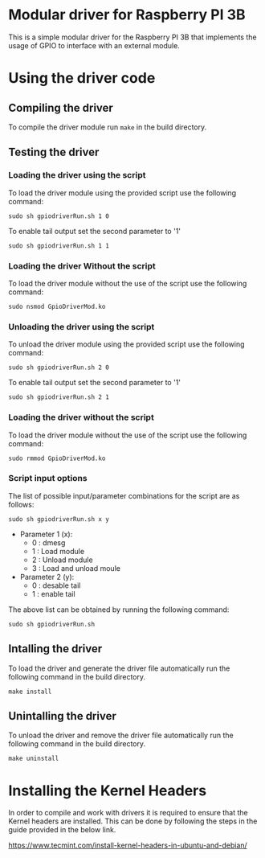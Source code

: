 # Modular driver for Raspberry PI 3B
This is a simple modular driver for the Raspberry PI 3B that implements the usage of GPIO to interface with an external module.

# Using the driver code
## Compiling the driver
To compile the driver module run `make` in the build directory.

## Testing the driver
### Loading the driver using the script
To load the driver module using the provided script use the following command:
```
sudo sh gpiodriverRun.sh 1 0
```
To enable tail output set the second parameter to '1'
```
sudo sh gpiodriverRun.sh 1 1
```

### Loading the driver Without the script
To load the driver module without the use of the script use the following command:
```
sudo nsmod GpioDriverMod.ko
```

### Unloading the driver using the script
To unload the driver module using the provided script use the following command:
```
sudo sh gpiodriverRun.sh 2 0
```
To enable tail output set the second parameter to '1'
```
sudo sh gpiodriverRun.sh 2 1
```

### Loading the driver without the script
To load the driver module without the use of the script use the following command:
```
sudo rmmod GpioDriverMod.ko
```

### Script input options
The list of possible input/parameter combinations for the script are as follows:
```
sudo sh gpiodriverRun.sh x y
```
* Parameter 1 (x):
   * 0 : dmesg
   * 1 : Load module
   * 2 : Unload module
   * 3 : Load and unload moule
* Parameter 2 (y):
  * 0 : desable tail
  * 1 : enable tail

The above list can be obtained by running the following command:
```
sudo sh gpiodriverRun.sh
```

## Intalling the driver
To load the driver and generate the driver file automatically run the following command in the build directory.
```
make install
````

## Unintalling the driver
To unload the driver and remove the driver file automatically run the following command in the build directory.
```
make uninstall
````

# Installing the Kernel Headers
In order to compile and work with drivers it is required to ensure that the Kernel headers are installed. This can be done by following the steps in the guide provided in the below link.

https://www.tecmint.com/install-kernel-headers-in-ubuntu-and-debian/

